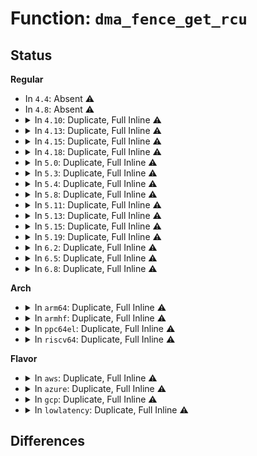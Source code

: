 # Function: <code>dma_fence_get_rcu</code>

## Status
<b>Regular</b>
<ul>
<li>
In <code>4.4</code>: Absent ⚠️
</li>
<li>
In <code>4.8</code>: Absent ⚠️
</li>
<li>
<details>
<summary>In <code>4.10</code>: Duplicate, Full Inline ⚠️</summary>

**Collision:** Static Duplication

**Inline:** Full

**Transformation:** False

**Instances:**

```
In drivers/dma-buf/dma-buf.c (ffffffff81628808)
Location: include/linux/dma-fence.h:218
Inline: True
Inline callers:
  - drivers/dma-buf/dma-buf.c:dma_buf_poll
  - drivers/dma-buf/dma-buf.c:dma_buf_poll
```
```
In drivers/dma-buf/reservation.c (ffffffff8162ad12)
Location: include/linux/dma-fence.h:218
Inline: True
Inline callers:
  - drivers/dma-buf/reservation.c:reservation_object_test_signaled_rcu
  - drivers/dma-buf/reservation.c:reservation_object_test_signaled_rcu
  - drivers/dma-buf/reservation.c:reservation_object_wait_timeout_rcu
  - drivers/dma-buf/reservation.c:reservation_object_wait_timeout_rcu
  - drivers/dma-buf/reservation.c:reservation_object_get_fences_rcu
  - drivers/dma-buf/reservation.c:reservation_object_get_fences_rcu
```
</details>
</li>
<li>
<details>
<summary>In <code>4.13</code>: Duplicate, Full Inline ⚠️</summary>

**Collision:** Static Duplication

**Inline:** Full

**Transformation:** False

**Instances:**

```
In drivers/dma-buf/dma-buf.c (ffffffff8163e46a)
Location: include/linux/dma-fence.h:220
Inline: True
Inline callers:
  - drivers/dma-buf/dma-buf.c:dma_buf_poll
  - drivers/dma-buf/dma-buf.c:dma_buf_poll
```
```
In drivers/dma-buf/reservation.c (ffffffff81640418)
Location: include/linux/dma-fence.h:220
Inline: True
Inline callers:
  - drivers/dma-buf/reservation.c:reservation_object_test_signaled_rcu
  - drivers/dma-buf/reservation.c:reservation_object_test_signaled_rcu
  - drivers/dma-buf/reservation.c:reservation_object_wait_timeout_rcu
  - drivers/dma-buf/reservation.c:reservation_object_wait_timeout_rcu
  - drivers/dma-buf/reservation.c:reservation_object_get_fences_rcu
  - drivers/dma-buf/reservation.c:reservation_object_get_fences_rcu
```
</details>
</li>
<li>
<details>
<summary>In <code>4.15</code>: Duplicate, Full Inline ⚠️</summary>

**Collision:** Static Duplication

**Inline:** Full

**Transformation:** False

**Instances:**

```
In drivers/dma-buf/dma-buf.c (ffffffff816a726e)
Location: include/linux/dma-fence.h:220
Inline: True
Inline callers:
  - drivers/dma-buf/dma-buf.c:dma_buf_poll
  - drivers/dma-buf/dma-buf.c:dma_buf_poll
```
```
In drivers/dma-buf/reservation.c (ffffffff816a940d)
Location: include/linux/dma-fence.h:220
Inline: True
Inline callers:
  - drivers/dma-buf/reservation.c:reservation_object_test_signaled_rcu
  - drivers/dma-buf/reservation.c:reservation_object_test_signaled_rcu
  - drivers/dma-buf/reservation.c:reservation_object_wait_timeout_rcu
  - drivers/dma-buf/reservation.c:reservation_object_wait_timeout_rcu
  - drivers/dma-buf/reservation.c:reservation_object_get_fences_rcu
  - drivers/dma-buf/reservation.c:reservation_object_get_fences_rcu
  - drivers/dma-buf/reservation.c:reservation_object_copy_fences
  - drivers/dma-buf/reservation.c:reservation_object_copy_fences
```
```
In drivers/dma-buf/sw_sync.c (ffffffff816aacde)
Location: include/linux/dma-fence.h:220
Inline: True
Inline callers:
  - drivers/dma-buf/sw_sync.c:sw_sync_ioctl
```
</details>
</li>
<li>
<details>
<summary>In <code>4.18</code>: Duplicate, Full Inline ⚠️</summary>

**Collision:** Static Duplication

**Inline:** Full

**Transformation:** False

**Instances:**

```
In drivers/dma-buf/dma-buf.c (ffffffff816e34d1)
Location: include/linux/dma-fence.h:288
Inline: True
Inline callers:
  - drivers/dma-buf/dma-buf.c:dma_buf_poll
  - drivers/dma-buf/dma-buf.c:dma_buf_poll
```
```
In drivers/dma-buf/reservation.c (ffffffff816e5489)
Location: include/linux/dma-fence.h:288
Inline: True
Inline callers:
  - drivers/dma-buf/reservation.c:reservation_object_test_signaled_rcu
  - drivers/dma-buf/reservation.c:reservation_object_test_signaled_rcu
  - drivers/dma-buf/reservation.c:reservation_object_wait_timeout_rcu
  - drivers/dma-buf/reservation.c:reservation_object_wait_timeout_rcu
  - drivers/dma-buf/reservation.c:reservation_object_get_fences_rcu
  - drivers/dma-buf/reservation.c:reservation_object_get_fences_rcu
  - drivers/dma-buf/reservation.c:reservation_object_copy_fences
  - drivers/dma-buf/reservation.c:reservation_object_copy_fences
```
```
In drivers/dma-buf/sw_sync.c (ffffffff816e71cf)
Location: include/linux/dma-fence.h:288
Inline: True
Inline callers:
  - drivers/dma-buf/sw_sync.c:sw_sync_ioctl
```
</details>
</li>
<li>
<details>
<summary>In <code>5.0</code>: Duplicate, Full Inline ⚠️</summary>

**Collision:** Static Duplication

**Inline:** Full

**Transformation:** False

**Instances:**

```
In drivers/dma-buf/dma-buf.c (ffffffff81706851)
Location: include/linux/dma-fence.h:282
Inline: True
Inline callers:
  - drivers/dma-buf/dma-buf.c:dma_buf_poll
  - drivers/dma-buf/dma-buf.c:dma_buf_poll
```
```
In drivers/dma-buf/reservation.c (ffffffff81708479)
Location: include/linux/dma-fence.h:282
Inline: True
Inline callers:
  - drivers/dma-buf/reservation.c:reservation_object_test_signaled_rcu
  - drivers/dma-buf/reservation.c:reservation_object_test_signaled_rcu
  - drivers/dma-buf/reservation.c:reservation_object_wait_timeout_rcu
  - drivers/dma-buf/reservation.c:reservation_object_wait_timeout_rcu
  - drivers/dma-buf/reservation.c:reservation_object_get_fences_rcu
  - drivers/dma-buf/reservation.c:reservation_object_get_fences_rcu
  - drivers/dma-buf/reservation.c:reservation_object_copy_fences
  - drivers/dma-buf/reservation.c:reservation_object_copy_fences
```
```
In drivers/dma-buf/sw_sync.c (ffffffff8170a55f)
Location: include/linux/dma-fence.h:282
Inline: True
Inline callers:
  - drivers/dma-buf/sw_sync.c:sw_sync_ioctl
```
</details>
</li>
<li>
<details>
<summary>In <code>5.3</code>: Duplicate, Full Inline ⚠️</summary>

**Collision:** Static Duplication

**Inline:** Full

**Transformation:** False

**Instances:**

```
In drivers/dma-buf/dma-buf.c (ffffffff817419b9)
Location: include/linux/dma-fence.h:282
Inline: True
Inline callers:
  - drivers/dma-buf/dma-buf.c:dma_buf_poll
  - drivers/dma-buf/dma-buf.c:dma_buf_poll
```
```
In drivers/dma-buf/dma-fence-chain.c (ffffffff817434d0)
Location: include/linux/dma-fence.h:282
Inline: True
```
```
In drivers/dma-buf/reservation.c (ffffffff81744025)
Location: include/linux/dma-fence.h:282
Inline: True
Inline callers:
  - drivers/dma-buf/reservation.c:reservation_object_test_signaled_rcu
  - drivers/dma-buf/reservation.c:reservation_object_test_signaled_rcu
  - drivers/dma-buf/reservation.c:reservation_object_wait_timeout_rcu
  - drivers/dma-buf/reservation.c:reservation_object_wait_timeout_rcu
  - drivers/dma-buf/reservation.c:reservation_object_get_fences_rcu
  - drivers/dma-buf/reservation.c:reservation_object_get_fences_rcu
  - drivers/dma-buf/reservation.c:reservation_object_copy_fences
  - drivers/dma-buf/reservation.c:reservation_object_copy_fences
```
```
In drivers/dma-buf/sw_sync.c (ffffffff81745e65)
Location: include/linux/dma-fence.h:282
Inline: True
Inline callers:
  - drivers/dma-buf/sw_sync.c:sw_sync_ioctl
```
</details>
</li>
<li>
<details>
<summary>In <code>5.4</code>: Duplicate, Full Inline ⚠️</summary>

**Collision:** Static Duplication

**Inline:** Full

**Transformation:** False

**Instances:**

```
In drivers/dma-buf/dma-buf.c (ffffffff81765b39)
Location: include/linux/dma-fence.h:302
Inline: True
Inline callers:
  - drivers/dma-buf/dma-buf.c:dma_buf_poll
  - drivers/dma-buf/dma-buf.c:dma_buf_poll
```
```
In drivers/dma-buf/dma-fence-chain.c (ffffffff81767472)
Location: include/linux/dma-fence.h:302
Inline: True
```
```
In drivers/dma-buf/dma-resv.c (ffffffff81768178)
Location: include/linux/dma-fence.h:302
Inline: True
Inline callers:
  - drivers/dma-buf/dma-resv.c:dma_resv_test_signaled_rcu
  - drivers/dma-buf/dma-resv.c:dma_resv_test_signaled_rcu
  - drivers/dma-buf/dma-resv.c:dma_resv_wait_timeout_rcu
  - drivers/dma-buf/dma-resv.c:dma_resv_wait_timeout_rcu
  - drivers/dma-buf/dma-resv.c:dma_resv_get_fences_rcu
  - drivers/dma-buf/dma-resv.c:dma_resv_get_fences_rcu
  - drivers/dma-buf/dma-resv.c:dma_resv_copy_fences
  - drivers/dma-buf/dma-resv.c:dma_resv_copy_fences
```
```
In drivers/dma-buf/sw_sync.c (ffffffff81769fba)
Location: include/linux/dma-fence.h:302
Inline: True
Inline callers:
  - drivers/dma-buf/sw_sync.c:sw_sync_ioctl
```
</details>
</li>
<li>
<details>
<summary>In <code>5.8</code>: Duplicate, Full Inline ⚠️</summary>

**Collision:** Static Duplication

**Inline:** Full

**Transformation:** False

**Instances:**

```
In drivers/dma-buf/dma-buf.c (ffffffff81825df6)
Location: include/linux/dma-fence.h:302
Inline: True
Inline callers:
  - drivers/dma-buf/dma-buf.c:dma_buf_poll
  - drivers/dma-buf/dma-buf.c:dma_buf_poll
```
```
In drivers/dma-buf/dma-fence-chain.c (ffffffff81827b2f)
Location: include/linux/dma-fence.h:302
Inline: True
```
```
In drivers/dma-buf/dma-resv.c (ffffffff818296ba)
Location: include/linux/dma-fence.h:302
Inline: True
Inline callers:
  - drivers/dma-buf/dma-resv.c:dma_resv_test_signaled_rcu
  - drivers/dma-buf/dma-resv.c:dma_resv_test_signaled_rcu
  - drivers/dma-buf/dma-resv.c:dma_resv_wait_timeout_rcu
  - drivers/dma-buf/dma-resv.c:dma_resv_wait_timeout_rcu
  - drivers/dma-buf/dma-resv.c:dma_resv_get_fences_rcu
  - drivers/dma-buf/dma-resv.c:dma_resv_get_fences_rcu
  - drivers/dma-buf/dma-resv.c:dma_resv_copy_fences
  - drivers/dma-buf/dma-resv.c:dma_resv_copy_fences
```
```
In drivers/dma-buf/sw_sync.c (ffffffff8182bf2b)
Location: include/linux/dma-fence.h:302
Inline: True
Inline callers:
  - drivers/dma-buf/sw_sync.c:sync_pt_create
```
</details>
</li>
<li>
<details>
<summary>In <code>5.11</code>: Duplicate, Full Inline ⚠️</summary>

**Collision:** Static Duplication

**Inline:** Full

**Transformation:** False

**Instances:**

```
In drivers/dma-buf/dma-buf.c (ffffffff818367e9)
Location: include/linux/dma-fence.h:302
Inline: True
Inline callers:
  - drivers/dma-buf/dma-buf.c:dma_buf_poll
  - drivers/dma-buf/dma-buf.c:dma_buf_poll
```
```
In drivers/dma-buf/dma-fence-chain.c (ffffffff818385a4)
Location: include/linux/dma-fence.h:302
Inline: True
```
```
In drivers/dma-buf/dma-resv.c (ffffffff818393a8)
Location: include/linux/dma-fence.h:302
Inline: True
Inline callers:
  - drivers/dma-buf/dma-resv.c:dma_resv_test_signaled_rcu
  - drivers/dma-buf/dma-resv.c:dma_resv_test_signaled_rcu
  - drivers/dma-buf/dma-resv.c:dma_resv_wait_timeout_rcu
  - drivers/dma-buf/dma-resv.c:dma_resv_wait_timeout_rcu
  - drivers/dma-buf/dma-resv.c:dma_resv_get_fences_rcu
  - drivers/dma-buf/dma-resv.c:dma_resv_get_fences_rcu
  - drivers/dma-buf/dma-resv.c:dma_resv_copy_fences
  - drivers/dma-buf/dma-resv.c:dma_resv_copy_fences
```
```
In drivers/dma-buf/sw_sync.c (ffffffff8183cf8b)
Location: include/linux/dma-fence.h:302
Inline: True
Inline callers:
  - drivers/dma-buf/sw_sync.c:sync_pt_create
```
</details>
</li>
<li>
<details>
<summary>In <code>5.13</code>: Duplicate, Full Inline ⚠️</summary>

**Collision:** Static Duplication

**Inline:** Full

**Transformation:** False

**Instances:**

```
In drivers/dma-buf/dma-buf.c (ffffffff818199b9)
Location: include/linux/dma-fence.h:302
Inline: True
Inline callers:
  - drivers/dma-buf/dma-buf.c:dma_buf_poll
  - drivers/dma-buf/dma-buf.c:dma_buf_poll
```
```
In drivers/dma-buf/dma-fence-chain.c (ffffffff8181b884)
Location: include/linux/dma-fence.h:302
Inline: True
```
```
In drivers/dma-buf/dma-resv.c (ffffffff8181c660)
Location: include/linux/dma-fence.h:302
Inline: True
Inline callers:
  - drivers/dma-buf/dma-resv.c:dma_resv_test_signaled_rcu
  - drivers/dma-buf/dma-resv.c:dma_resv_test_signaled_rcu
  - drivers/dma-buf/dma-resv.c:dma_resv_wait_timeout_rcu
  - drivers/dma-buf/dma-resv.c:dma_resv_wait_timeout_rcu
  - drivers/dma-buf/dma-resv.c:dma_resv_get_fences_rcu
  - drivers/dma-buf/dma-resv.c:dma_resv_get_fences_rcu
  - drivers/dma-buf/dma-resv.c:dma_resv_copy_fences
  - drivers/dma-buf/dma-resv.c:dma_resv_copy_fences
```
```
In drivers/dma-buf/sw_sync.c (ffffffff8181ff67)
Location: include/linux/dma-fence.h:302
Inline: True
Inline callers:
  - drivers/dma-buf/sw_sync.c:sync_pt_create
```
</details>
</li>
<li>
<details>
<summary>In <code>5.15</code>: Duplicate, Full Inline ⚠️</summary>

**Collision:** Static Duplication

**Inline:** Full

**Transformation:** False

**Instances:**

```
In drivers/dma-buf/dma-fence-chain.c (ffffffff818a5d14)
Location: include/linux/dma-fence.h:302
Inline: True
```
```
In drivers/dma-buf/dma-resv.c (ffffffff818a6a2b)
Location: include/linux/dma-fence.h:302
Inline: True
Inline callers:
  - drivers/dma-buf/dma-resv.c:dma_resv_test_signaled
  - drivers/dma-buf/dma-resv.c:dma_resv_test_signaled
  - drivers/dma-buf/dma-resv.c:dma_resv_wait_timeout
  - drivers/dma-buf/dma-resv.c:dma_resv_wait_timeout
  - drivers/dma-buf/dma-resv.c:dma_resv_get_fences
  - drivers/dma-buf/dma-resv.c:dma_resv_get_fences
  - drivers/dma-buf/dma-resv.c:dma_resv_copy_fences
  - drivers/dma-buf/dma-resv.c:dma_resv_copy_fences
```
```
In drivers/dma-buf/sw_sync.c (ffffffff818aa627)
Location: include/linux/dma-fence.h:302
Inline: True
Inline callers:
  - drivers/dma-buf/sw_sync.c:sync_pt_create
```
</details>
</li>
<li>
<details>
<summary>In <code>5.19</code>: Duplicate, Full Inline ⚠️</summary>

**Collision:** Static Duplication

**Inline:** Full

**Transformation:** False

**Instances:**

```
In drivers/dma-buf/dma-fence-chain.c (ffffffff819efc89)
Location: include/linux/dma-fence.h:299
Inline: True
```
```
In drivers/dma-buf/dma-resv.c (ffffffff819f07a8)
Location: include/linux/dma-fence.h:299
Inline: True
```
```
In drivers/dma-buf/sw_sync.c (ffffffff819f4e16)
Location: include/linux/dma-fence.h:299
Inline: True
Inline callers:
  - drivers/dma-buf/sw_sync.c:sync_pt_create
```
</details>
</li>
<li>
<details>
<summary>In <code>6.2</code>: Duplicate, Full Inline ⚠️</summary>

**Collision:** Static Duplication

**Inline:** Full

**Transformation:** False

**Instances:**

```
In drivers/dma-buf/dma-fence-chain.c (ffffffff81b6d2d9)
Location: include/linux/dma-fence.h:299
Inline: True
```
```
In drivers/dma-buf/dma-resv.c (ffffffff81b6e6e8)
Location: include/linux/dma-fence.h:299
Inline: True
```
```
In drivers/dma-buf/sw_sync.c (ffffffff81b722c6)
Location: include/linux/dma-fence.h:299
Inline: True
Inline callers:
  - drivers/dma-buf/sw_sync.c:sync_pt_create
```
</details>
</li>
<li>
<details>
<summary>In <code>6.5</code>: Duplicate, Full Inline ⚠️</summary>

**Collision:** Static Duplication

**Inline:** Full

**Transformation:** False

**Instances:**

```
In drivers/dma-buf/dma-fence-chain.c (ffffffff81bc0a0a)
Location: include/linux/dma-fence.h:319
Inline: True
```
```
In drivers/dma-buf/dma-resv.c (ffffffff81bc1ef8)
Location: include/linux/dma-fence.h:319
Inline: True
```
```
In drivers/dma-buf/sw_sync.c (ffffffff81bc5cd6)
Location: include/linux/dma-fence.h:319
Inline: True
Inline callers:
  - drivers/dma-buf/sw_sync.c:sync_pt_create
```
</details>
</li>
<li>
<details>
<summary>In <code>6.8</code>: Duplicate, Full Inline ⚠️</summary>

**Collision:** Static Duplication

**Inline:** Full

**Transformation:** False

**Instances:**

```
In drivers/dma-buf/dma-fence-chain.c (ffffffff81c1518a)
Location: include/linux/dma-fence.h:320
Inline: True
```
```
In drivers/dma-buf/dma-resv.c (ffffffff81c16688)
Location: include/linux/dma-fence.h:320
Inline: True
```
```
In drivers/dma-buf/sw_sync.c (ffffffff81c1a6e5)
Location: include/linux/dma-fence.h:320
Inline: True
Inline callers:
  - drivers/dma-buf/sw_sync.c:sync_pt_create
```
```
In drivers/gpu/drm/drm_syncobj.c (ffffffff81cb1fdb)
Location: include/linux/dma-fence.h:320
Inline: True
Inline callers:
  - drivers/gpu/drm/drm_syncobj.c:drm_syncobj_query_ioctl
  - drivers/gpu/drm/drm_syncobj.c:drm_syncobj_find_fence
  - drivers/gpu/drm/drm_syncobj.c:drm_syncobj_add_point
```
</details>
</li>
</ul>
<b>Arch</b>
<ul>
<li>
<details>
<summary>In <code>arm64</code>: Duplicate, Full Inline ⚠️</summary>

**Collision:** Static Duplication

**Inline:** Full

**Transformation:** False

**Instances:**

```
In drivers/dma-buf/dma-buf.c (ffff800010965d4c)
Location: include/linux/dma-fence.h:302
Inline: True
Inline callers:
  - drivers/dma-buf/dma-buf.c:dma_buf_poll
  - drivers/dma-buf/dma-buf.c:dma_buf_poll
```
```
In drivers/dma-buf/dma-fence-chain.c (ffff800010968508)
Location: include/linux/dma-fence.h:302
Inline: True
```
```
In drivers/dma-buf/dma-resv.c (ffff800010969a34)
Location: include/linux/dma-fence.h:302
Inline: True
Inline callers:
  - drivers/dma-buf/dma-resv.c:dma_resv_test_signaled_rcu
  - drivers/dma-buf/dma-resv.c:dma_resv_test_signaled_rcu
  - drivers/dma-buf/dma-resv.c:dma_resv_wait_timeout_rcu
  - drivers/dma-buf/dma-resv.c:dma_resv_wait_timeout_rcu
  - drivers/dma-buf/dma-resv.c:dma_resv_get_fences_rcu
  - drivers/dma-buf/dma-resv.c:dma_resv_get_fences_rcu
  - drivers/dma-buf/dma-resv.c:dma_resv_copy_fences
  - drivers/dma-buf/dma-resv.c:dma_resv_copy_fences
```
```
In drivers/dma-buf/sw_sync.c (ffff80001096ba04)
Location: include/linux/dma-fence.h:302
Inline: True
Inline callers:
  - drivers/dma-buf/sw_sync.c:sw_sync_ioctl
```
</details>
</li>
<li>
<details>
<summary>In <code>armhf</code>: Duplicate, Full Inline ⚠️</summary>

**Collision:** Static Duplication

**Inline:** Full

**Transformation:** False

**Instances:**

```
In drivers/dma-buf/dma-buf.c (c0a3c8f8)
Location: include/linux/dma-fence.h:302
Inline: True
Inline callers:
  - drivers/dma-buf/dma-buf.c:dma_buf_poll
  - drivers/dma-buf/dma-buf.c:dma_buf_poll
```
```
In drivers/dma-buf/dma-fence-chain.c (c0a3e85c)
Location: include/linux/dma-fence.h:302
Inline: True
```
```
In drivers/dma-buf/dma-resv.c (c0a3f2cc)
Location: include/linux/dma-fence.h:302
Inline: True
Inline callers:
  - drivers/dma-buf/dma-resv.c:dma_resv_test_signaled_rcu
  - drivers/dma-buf/dma-resv.c:dma_resv_test_signaled_rcu
  - drivers/dma-buf/dma-resv.c:dma_resv_wait_timeout_rcu
  - drivers/dma-buf/dma-resv.c:dma_resv_wait_timeout_rcu
  - drivers/dma-buf/dma-resv.c:dma_resv_get_fences_rcu
  - drivers/dma-buf/dma-resv.c:dma_resv_get_fences_rcu
  - drivers/dma-buf/dma-resv.c:dma_resv_copy_fences
  - drivers/dma-buf/dma-resv.c:dma_resv_copy_fences
```
```
In drivers/dma-buf/sw_sync.c (c0a41540)
Location: include/linux/dma-fence.h:302
Inline: True
Inline callers:
  - drivers/dma-buf/sw_sync.c:sw_sync_ioctl
```
</details>
</li>
<li>
<details>
<summary>In <code>ppc64el</code>: Duplicate, Full Inline ⚠️</summary>

**Collision:** Static Duplication

**Inline:** Full

**Transformation:** False

**Instances:**

```
In drivers/dma-buf/dma-buf.c (c000000000a1d460)
Location: include/linux/dma-fence.h:302
Inline: True
Inline callers:
  - drivers/dma-buf/dma-buf.c:dma_buf_poll
  - drivers/dma-buf/dma-buf.c:dma_buf_poll
```
```
In drivers/dma-buf/dma-fence-chain.c (c000000000a20000)
Location: include/linux/dma-fence.h:302
Inline: True
```
```
In drivers/dma-buf/dma-resv.c (c000000000a21200)
Location: include/linux/dma-fence.h:302
Inline: True
Inline callers:
  - drivers/dma-buf/dma-resv.c:dma_resv_test_signaled_rcu
  - drivers/dma-buf/dma-resv.c:dma_resv_test_signaled_rcu
  - drivers/dma-buf/dma-resv.c:dma_resv_wait_timeout_rcu
  - drivers/dma-buf/dma-resv.c:dma_resv_wait_timeout_rcu
  - drivers/dma-buf/dma-resv.c:dma_resv_get_fences_rcu
  - drivers/dma-buf/dma-resv.c:dma_resv_get_fences_rcu
  - drivers/dma-buf/dma-resv.c:dma_resv_copy_fences
  - drivers/dma-buf/dma-resv.c:dma_resv_copy_fences
```
```
In drivers/dma-buf/sw_sync.c (c000000000a24120)
Location: include/linux/dma-fence.h:302
Inline: True
Inline callers:
  - drivers/dma-buf/sw_sync.c:sw_sync_ioctl
```
</details>
</li>
<li>
<details>
<summary>In <code>riscv64</code>: Duplicate, Full Inline ⚠️</summary>

**Collision:** Static Duplication

**Inline:** Full

**Transformation:** False

**Instances:**

```
In drivers/dma-buf/dma-buf.c (ffffffe0005d2a0e)
Location: include/linux/dma-fence.h:302
Inline: True
Inline callers:
  - drivers/dma-buf/dma-buf.c:dma_buf_poll
  - drivers/dma-buf/dma-buf.c:dma_buf_poll
```
```
In drivers/dma-buf/dma-fence-chain.c (ffffffe0005d439e)
Location: include/linux/dma-fence.h:302
Inline: True
```
```
In drivers/dma-buf/dma-resv.c (ffffffe0005d54dc)
Location: include/linux/dma-fence.h:302
Inline: True
Inline callers:
  - drivers/dma-buf/dma-resv.c:dma_resv_test_signaled_rcu
  - drivers/dma-buf/dma-resv.c:dma_resv_test_signaled_rcu
  - drivers/dma-buf/dma-resv.c:dma_resv_wait_timeout_rcu
  - drivers/dma-buf/dma-resv.c:dma_resv_wait_timeout_rcu
  - drivers/dma-buf/dma-resv.c:dma_resv_get_fences_rcu
  - drivers/dma-buf/dma-resv.c:dma_resv_get_fences_rcu
  - drivers/dma-buf/dma-resv.c:dma_resv_copy_fences
  - drivers/dma-buf/dma-resv.c:dma_resv_copy_fences
```
```
In drivers/dma-buf/sw_sync.c (ffffffe0005d69ea)
Location: include/linux/dma-fence.h:302
Inline: True
Inline callers:
  - drivers/dma-buf/sw_sync.c:sw_sync_ioctl
```
</details>
</li>
</ul>
<b>Flavor</b>
<ul>
<li>
<details>
<summary>In <code>aws</code>: Duplicate, Full Inline ⚠️</summary>

**Collision:** Static Duplication

**Inline:** Full

**Transformation:** False

**Instances:**

```
In drivers/dma-buf/dma-buf.c (ffffffff8171a229)
Location: include/linux/dma-fence.h:302
Inline: True
Inline callers:
  - drivers/dma-buf/dma-buf.c:dma_buf_poll
  - drivers/dma-buf/dma-buf.c:dma_buf_poll
```
```
In drivers/dma-buf/dma-fence-chain.c (ffffffff8171bb62)
Location: include/linux/dma-fence.h:302
Inline: True
```
```
In drivers/dma-buf/dma-resv.c (ffffffff8171c868)
Location: include/linux/dma-fence.h:302
Inline: True
Inline callers:
  - drivers/dma-buf/dma-resv.c:dma_resv_test_signaled_rcu
  - drivers/dma-buf/dma-resv.c:dma_resv_test_signaled_rcu
  - drivers/dma-buf/dma-resv.c:dma_resv_wait_timeout_rcu
  - drivers/dma-buf/dma-resv.c:dma_resv_wait_timeout_rcu
  - drivers/dma-buf/dma-resv.c:dma_resv_get_fences_rcu
  - drivers/dma-buf/dma-resv.c:dma_resv_get_fences_rcu
  - drivers/dma-buf/dma-resv.c:dma_resv_copy_fences
  - drivers/dma-buf/dma-resv.c:dma_resv_copy_fences
```
```
In drivers/dma-buf/sw_sync.c (ffffffff8171e6aa)
Location: include/linux/dma-fence.h:302
Inline: True
Inline callers:
  - drivers/dma-buf/sw_sync.c:sw_sync_ioctl
```
</details>
</li>
<li>
<details>
<summary>In <code>azure</code>: Duplicate, Full Inline ⚠️</summary>

**Collision:** Static Duplication

**Inline:** Full

**Transformation:** False

**Instances:**

```
In drivers/dma-buf/dma-buf.c (ffffffff816f3693)
Location: include/linux/dma-fence.h:302
Inline: True
Inline callers:
  - drivers/dma-buf/dma-buf.c:dma_buf_poll
  - drivers/dma-buf/dma-buf.c:dma_buf_poll
```
```
In drivers/dma-buf/dma-fence-chain.c (ffffffff816f4fc2)
Location: include/linux/dma-fence.h:302
Inline: True
```
```
In drivers/dma-buf/dma-resv.c (ffffffff816f5cc8)
Location: include/linux/dma-fence.h:302
Inline: True
Inline callers:
  - drivers/dma-buf/dma-resv.c:dma_resv_test_signaled_rcu
  - drivers/dma-buf/dma-resv.c:dma_resv_test_signaled_rcu
  - drivers/dma-buf/dma-resv.c:dma_resv_wait_timeout_rcu
  - drivers/dma-buf/dma-resv.c:dma_resv_wait_timeout_rcu
  - drivers/dma-buf/dma-resv.c:dma_resv_get_fences_rcu
  - drivers/dma-buf/dma-resv.c:dma_resv_get_fences_rcu
  - drivers/dma-buf/dma-resv.c:dma_resv_copy_fences
  - drivers/dma-buf/dma-resv.c:dma_resv_copy_fences
```
```
In drivers/dma-buf/sw_sync.c (ffffffff816f7af4)
Location: include/linux/dma-fence.h:302
Inline: True
Inline callers:
  - drivers/dma-buf/sw_sync.c:sw_sync_ioctl
```
</details>
</li>
<li>
<details>
<summary>In <code>gcp</code>: Duplicate, Full Inline ⚠️</summary>

**Collision:** Static Duplication

**Inline:** Full

**Transformation:** False

**Instances:**

```
In drivers/dma-buf/dma-buf.c (ffffffff81758ff9)
Location: include/linux/dma-fence.h:302
Inline: True
Inline callers:
  - drivers/dma-buf/dma-buf.c:dma_buf_poll
  - drivers/dma-buf/dma-buf.c:dma_buf_poll
```
```
In drivers/dma-buf/dma-fence-chain.c (ffffffff8175a932)
Location: include/linux/dma-fence.h:302
Inline: True
```
```
In drivers/dma-buf/dma-resv.c (ffffffff8175b638)
Location: include/linux/dma-fence.h:302
Inline: True
Inline callers:
  - drivers/dma-buf/dma-resv.c:dma_resv_test_signaled_rcu
  - drivers/dma-buf/dma-resv.c:dma_resv_test_signaled_rcu
  - drivers/dma-buf/dma-resv.c:dma_resv_wait_timeout_rcu
  - drivers/dma-buf/dma-resv.c:dma_resv_wait_timeout_rcu
  - drivers/dma-buf/dma-resv.c:dma_resv_get_fences_rcu
  - drivers/dma-buf/dma-resv.c:dma_resv_get_fences_rcu
  - drivers/dma-buf/dma-resv.c:dma_resv_copy_fences
  - drivers/dma-buf/dma-resv.c:dma_resv_copy_fences
```
```
In drivers/dma-buf/sw_sync.c (ffffffff8175d47a)
Location: include/linux/dma-fence.h:302
Inline: True
Inline callers:
  - drivers/dma-buf/sw_sync.c:sw_sync_ioctl
```
</details>
</li>
<li>
<details>
<summary>In <code>lowlatency</code>: Duplicate, Full Inline ⚠️</summary>

**Collision:** Static Duplication

**Inline:** Full

**Transformation:** False

**Instances:**

```
In drivers/dma-buf/dma-buf.c (ffffffff817745ca)
Location: include/linux/dma-fence.h:302
Inline: True
Inline callers:
  - drivers/dma-buf/dma-buf.c:dma_buf_poll
  - drivers/dma-buf/dma-buf.c:dma_buf_poll
```
```
In drivers/dma-buf/dma-fence-chain.c (ffffffff81775ef7)
Location: include/linux/dma-fence.h:302
Inline: True
```
```
In drivers/dma-buf/dma-resv.c (ffffffff817768f1)
Location: include/linux/dma-fence.h:302
Inline: True
Inline callers:
  - drivers/dma-buf/dma-resv.c:dma_resv_test_signaled_rcu
  - drivers/dma-buf/dma-resv.c:dma_resv_test_signaled_rcu
  - drivers/dma-buf/dma-resv.c:dma_resv_wait_timeout_rcu
  - drivers/dma-buf/dma-resv.c:dma_resv_wait_timeout_rcu
  - drivers/dma-buf/dma-resv.c:dma_resv_get_fences_rcu
  - drivers/dma-buf/dma-resv.c:dma_resv_get_fences_rcu
  - drivers/dma-buf/dma-resv.c:dma_resv_copy_fences
  - drivers/dma-buf/dma-resv.c:dma_resv_copy_fences
```
```
In drivers/dma-buf/sw_sync.c (ffffffff81778b0d)
Location: include/linux/dma-fence.h:302
Inline: True
Inline callers:
  - drivers/dma-buf/sw_sync.c:sw_sync_ioctl
```
</details>
</li>
</ul>

## Differences
